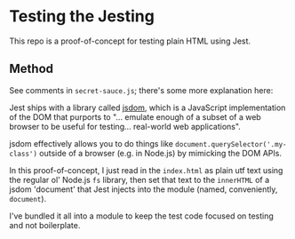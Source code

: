 # Testing the Jesting

This repo is a proof-of-concept for testing plain HTML using Jest.

## Method

See comments in `secret-sauce.js`; there's some more explanation here:

Jest ships with a library called [jsdom](https://github.com/jsdom/jsdom), which is a JavaScript implementation of the DOM that purports to "... emulate enough of a subset of a web browser to be useful for testing... real-world web applications".

jsdom effectively allows you to do things like `document.querySelector('.my-class')` outside of a browser (e.g. in Node.js) by mimicking the DOM APIs.

In this proof-of-concept, I just read in the `index.html` as plain utf text using the regular ol' Node.js `fs` library, then set that text to the `innerHTML` of a jsdom 'document' that Jest injects into the module (named, conveniently, `document`).

I've bundled it all into a module to keep the test code focused on testing and not boilerplate.